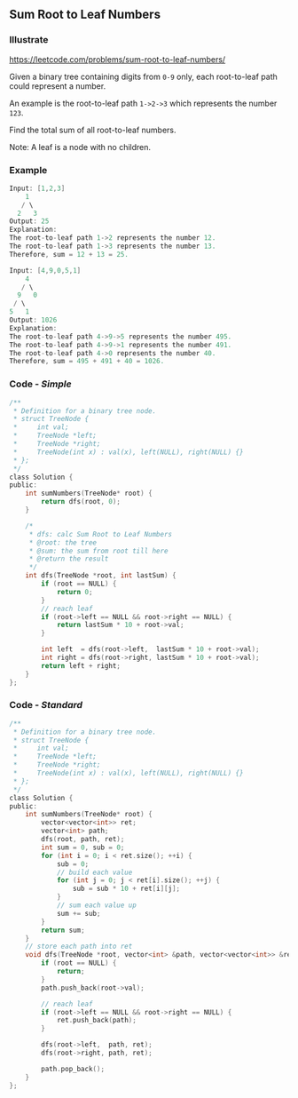 ## Sum Root to Leaf Numbers
### Illustrate
<https://leetcode.com/problems/sum-root-to-leaf-numbers/>

Given a binary tree containing digits from `0-9` only, each root-to-leaf path could represent a number.

An example is the root-to-leaf path `1->2->3` which represents the number `123`.

Find the total sum of all root-to-leaf numbers.

Note: A leaf is a node with no children.

### Example
```c
Input: [1,2,3]
    1
   / \
  2   3
Output: 25
Explanation:
The root-to-leaf path 1->2 represents the number 12.
The root-to-leaf path 1->3 represents the number 13.
Therefore, sum = 12 + 13 = 25.

Input: [4,9,0,5,1]
    4
   / \
  9   0
 / \
5   1
Output: 1026
Explanation:
The root-to-leaf path 4->9->5 represents the number 495.
The root-to-leaf path 4->9->1 represents the number 491.
The root-to-leaf path 4->0 represents the number 40.
Therefore, sum = 495 + 491 + 40 = 1026.
```

### Code - _Simple_
```c
/**
 * Definition for a binary tree node.
 * struct TreeNode {
 *     int val;
 *     TreeNode *left;
 *     TreeNode *right;
 *     TreeNode(int x) : val(x), left(NULL), right(NULL) {}
 * };
 */
class Solution {
public:
    int sumNumbers(TreeNode* root) {
        return dfs(root, 0);
    }

    /*
     * dfs: calc Sum Root to Leaf Numbers
     * @root: the tree
     * @sum: the sum from root till here
     * @return the result
     */
    int dfs(TreeNode *root, int lastSum) {
        if (root == NULL) {
            return 0;
        }
        // reach leaf
        if (root->left == NULL && root->right == NULL) {
            return lastSum * 10 + root->val;
        }

        int left  = dfs(root->left,  lastSum * 10 + root->val);
        int right = dfs(root->right, lastSum * 10 + root->val);
        return left + right;
    }
};
```


### Code - _Standard_

```c
/**
 * Definition for a binary tree node.
 * struct TreeNode {
 *     int val;
 *     TreeNode *left;
 *     TreeNode *right;
 *     TreeNode(int x) : val(x), left(NULL), right(NULL) {}
 * };
 */
class Solution {
public:
    int sumNumbers(TreeNode* root) {
        vector<vector<int>> ret;
        vector<int> path;
        dfs(root, path, ret);
        int sum = 0, sub = 0;
        for (int i = 0; i < ret.size(); ++i) {
            sub = 0;
            // build each value
            for (int j = 0; j < ret[i].size(); ++j) {
                sub = sub * 10 + ret[i][j];
            }
            // sum each value up
            sum += sub;
        }
        return sum;
    }
    // store each path into ret
    void dfs(TreeNode *root, vector<int> &path, vector<vector<int>> &ret) {
        if (root == NULL) {
            return;
        }
        path.push_back(root->val);

        // reach leaf
        if (root->left == NULL && root->right == NULL) {
            ret.push_back(path);
        }

        dfs(root->left,  path, ret);
        dfs(root->right, path, ret);

        path.pop_back();
    }
};
```
